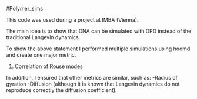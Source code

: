 #Polymer_sims


This code was used during a project at IMBA (Vienna).

The main idea is to show that DNA can be simulated with DPD instead of the traditional Langevin dynamics.

To show the above statement I performed multiple simulations using hoomd and create one major metric.

1) Correlation of Rouse modes

In addition, I ensured that other metrics are similar, such as:
-Radius of gyration
-Diffusion (although it is known that Langevin dynamics do not reproduce correctly the diffusion coefficient).
